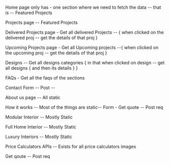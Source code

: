 Home page only has - one section where we need to fetch the data -- that is -- Featured Projects 

Projects page -- Featured Projects 

Delivered Projects page - Get all delivered Projects -- {
    when clicked on the delivered proj -- get the details of that proj 
}

Upcoming Projects page - Get all Upcoming projects --{
    when clicked on the upcoming proj -- get the details of that proj 
}


Designs -- Get all designs categories {
    in that when clicked on design -- get all designs {
        and then its details 
    }
}

FAQs - Get all the faqs of the sections 

Contact Form -- Post -- 

About us page -- All static  

How it works -- Most of the things are static-- Form - Get quote -- Post req 

Modular Interior -- Mostly Static 

Full Home Interior -- Mostly Static 

Luxury Interiors -- Mostly Static

Price Calculators APIs -- Exists for all price calculators images 

Get qoute -- Post req 

